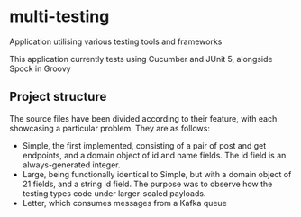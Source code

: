 # multi-testing
Application utilising various testing tools and frameworks

This application currently tests using Cucumber and JUnit 5, alongside Spock in Groovy

## Project structure

The source files have been divided according to their feature, with each showcasing a particular problem. They are as follows:

* Simple, the first implemented, consisting of a pair of post and get endpoints, and a domain object of id and name fields. The id field is an always-generated integer.
* Large, being functionally identical to Simple, but with a domain object of 21 fields, and a string id field. The purpose was to observe how the testing types code under larger-scaled payloads.
* Letter, which consumes messages from a Kafka queue